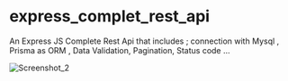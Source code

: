 # express_complet_rest_api
An Express JS Complete Rest Api that includes ; connection with Mysql , Prisma as ORM , Data Validation, Pagination, Status code ... 

![Screenshot_2](https://user-images.githubusercontent.com/86019502/175571375-2a56f5e1-904a-4d5b-bd32-5bcd94dbfee6.png)
